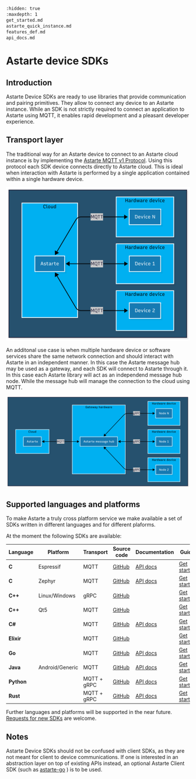 <!--
Copyright 2024 SECO Mind Srl

SPDX-License-Identifier: Apache-2.0
-->

```{toctree}
:hidden: true
:maxdepth: 1
get_started.md
astarte_quick_instance.md
features_def.md
api_docs.md
```

# Astarte device SDKs

## Introduction

Astarte Device SDKs are ready to use libraries that provide communication and pairing primitives.
They allow to connect any device to an Astarte instance.
While an SDK is not strictly required to connect an application to Astarte using MQTT, it enables
rapid development and a pleasant developer experience.

## Transport layer

The traditional way for an Astarte device to connect to an Astarte cloud instance is by implementing
the [Astarte MQTT v1 Protocol](https://docs.astarte-platform.org/astarte/latest/080-mqtt-v1-protocol.html).
Using this protocol each SDK device connects directly to Astarte cloud. This is ideal when interaction
with Astarte is performed by a single application contained within a single hardware device.

![Astarte device direct MQTT architecture](_static/transport_mqtt_direct.png)

An additonal use case is when multiple hardware device or software services share the same network
connection and should interact with Astarte in an independent manner.
In this case the Astarte message hub may be used as a gateway, and each SDK will connect to Astarte
through it.
In this case each Astarte library will act as an independend message hub node. While the message
hub will manage the connection to the cloud using MQTT.

![Astarte message hub gRPC architecture](_static/transport_grpc_msghub.png)

## Supported languages and platforms

To make Astarte a truly cross platform service we make available a set of SDKs written in different
languages and for different plaforms.

At the moment the following SDKs are available:

| Language | Platform | Transport | Source code | Documentation | Guide |
| -------- | -------- | --------- | ----------- | ------------- | ----- |
| **C** | Espressif | MQTT | [GitHub](https://github.com/astarte-platform/astarte-device-sdk-esp32) | [API docs](https://docs.astarte-platform.org/device-sdks/esp32/latest/api/) | [Get started](get_started/c_esp32.md) |
| **C** | Zephyr | MQTT | [GitHub](https://github.com/astarte-platform/astarte-device-sdk-zephyr) | [API docs](https://docs.astarte-platform.org/device-sdks/zephyr/latest/api/) | [Get started](get_started/zephyr.md) |
| **C++** | Linux/Windows | gRPC | [GitHub](https://github.com/astarte-platform/astarte-device-sdk-cpp) | | [Get started](get_started/cpp.md) |
| **C++** | Qt5 | MQTT | [GitHub](https://github.com/astarte-platform/astarte-device-sdk-qt5) | | [Get started](get_started/cpp_qt5.md) |
| **C#** |  | MQTT | [GitHub](https://github.com/astarte-platform/astarte-device-sdk-csharp) | [API docs](https://docs.astarte-platform.org/device-sdks/csharp/snapshot/api/) | [Get started](get_started/csharp.md) |
| **Elixir** |  | MQTT | [GitHub](https://github.com/astarte-platform/astarte-device-sdk-elixir) | | [Get started](get_started/elixir.md) |
| **Go** |  | MQTT | [GitHub](https://github.com/astarte-platform/astarte-device-sdk-go) | [API docs](https://pkg.go.dev/github.com/astarte-platform/astarte-device-sdk-go) | [Get started](get_started/go.md) |
| **Java** | Android/Generic  | MQTT | [GitHub](https://github.com/astarte-platform/astarte-device-sdk-java) | [API docs](https://docs.astarte-platform.org/device-sdks/java/latest/api/) | [Get started](get_started/java_android.md) |
| **Python** |  | MQTT + gRPC | [GitHub](https://github.com/astarte-platform/astarte-device-sdk-python) | [API docs](https://docs.astarte-platform.org/device-sdks/python/latest/api/) | [Get started](get_started/python.md) |
| **Rust** |  | MQTT + gRPC | [GitHub](https://github.com/astarte-platform/astarte-device-sdk-rust) | [API docs](https://docs.rs/astarte-device-sdk/latest/astarte_device_sdk/) | [Get started](get_started/rust.md) |

Further languages and platforms will be supported in the near future.
[Requests for new SDKs](https://github.com/astarte-platform/astarte/issues) are welcome.

## Notes

Astarte Device SDKs should not be confused with client SDKs, as they are not meant for client to
device communications. If one is interested in an abstraction layer on top of existing APIs instead,
an optional Astarte Client SDK (such as
[astarte-go](https://github.com/astarte-platform/astarte-go) ) is to be used.
